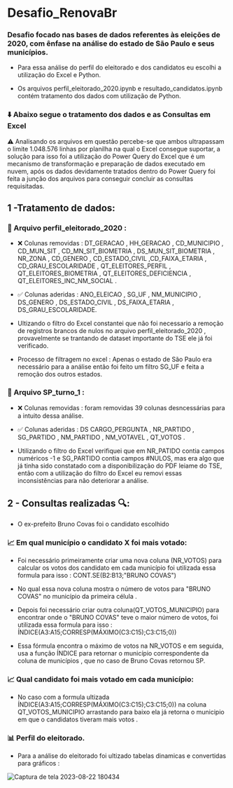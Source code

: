 # Desafio_RenovaBr
### Desafio focado nas bases de dados referentes às eleições de 2020, com ênfase na análise do estado de São Paulo e seus municípios.

+ Para essa análise do perfil do eleitorado e dos candidatos eu escolhi a utilização do Excel e Python.

+ Os arquivos perfil_eleitorado_2020.ipynb e resultado_candidatos.ipynb contém tratamento dos dados com utilização de Python.

### ⬇️ Abaixo segue o tratamento dos dados e as Consultas em Excel 

⚠️ Analisando os arquivos em questão percebe-se que ambos ultrapassam o limite 1.048.576 linhas por planilha na qual o Excel consegue suportar, a solução para isso foi a utilização do Power Query do Excel que é um mecanismo de transformação e preparação de dados executado em nuvem, após os dados devidamente tratados dentro do Power Query foi feita a junção dos arquivos para conseguir concluir as consultas requisitadas.

## 1 -Tratamento de dados: 

 ### 📁 Arquivo perfil_eleitorado_2020 :
    
+ ❌ Colunas removidas : DT_GERACAO , HH_GERACAO , CD_MUNICIPIO , CD_MUN_SIT , CD_MN_SIT_BIOMETRIA , DS_MUN_SIT_BIOMETRIA , NR_ZONA , CD_GENERO , CD_ESTADO_CIVIL ,CD_FAIXA_ETARIA , CD_GRAU_ESCOLARIDADE , QT_ELEITORES_PERFIL , QT_ELEITORES_BIOMETRIA , QT_ELEITORES_DEFICIENCIA , QT_ELEITORES_INC_NM_SOCIAL .
    
+ ✅ Colunas aderidas : ANO_ELEICAO , SG_UF , NM_MUNICIPIO , DS_GENERO , DS_ESTADO_CIVIL , DS_FAIXA_ETARIA , DS_GRAU_ESCOLARIDADE.

+ Ultizando o filtro do Excel constantei que não foi necessario a remoção de registros brancos de nulos no arquivo perfil_eleitorado_2020 , provavelmente se          trantando de dataset importante do TSE ele já foi verificado.
    
+ Processo de filtragem no excel : Apenas o estado de São Paulo era necessário para a análise então foi feito um filtro SG_UF e feita a remoção dos outros estados.
 
 ### 📁 Arquivo SP_turno_1 :
    
+ ❌ Colunas removidas : foram removidas 39 colunas desncessárias para a intuito dessa análise.
    
+ ✅ Colunas aderidas : DS CARGO_PERGUNTA , NR_PARTIDO , SG_PARTIDO , NM_PARTIDO , NM_VOTAVEL , QT_VOTOS .

+ Utilizando o filtro do Excel verifiquei que em NR_PATIDO contia campos numéricos -1 e SG_PARTIDO contia campos #NULOS, mas era algo que já tinha sido       constatado com a disponibilização do PDF leiame do TSE, então com a utilização do filtro do Excel eu removi essas inconsistências para não deteriorar a análise.

## 2 - Consultas realizadas 🔍:

+ O ex-prefeito Bruno Covas foi o candidato escolhido
 
### 📈 Em qual município o candidato X foi mais votado:

+ Foi necessário primeiramente criar uma nova coluna (NR_VOTOS) para calcular os votos dos candidato em cada município foi utilizada essa formula para isso : CONT.SE(B2:B13;"BRUNO COVAS") 
 
+ No qual essa nova coluna mostra o número de votos para "BRUNO COVAS" no município da primeira célula .

+ Depois foi necessário criar outra coluna(QT_VOTOS_MUNICIPIO) para encontrar onde o "BRUNO COVAS" teve o maior número de votos, foi utilizada essa formula para isso : ÍNDICE(A3:A15;CORRESP(MÁXIMO(C3:C15);C3:C15;0))

+ Essa fórmula encontra o máximo de votos na NR_VOTOS e em seguida, usa a função ÍNDICE para retornar o município correspondente da coluna de municípios , que no caso de Bruno Covas retornou SP.

### 📈 Qual candidato foi mais votado em cada município:

+ No caso com a formula  ultizada ÍNDICE(A3:A15;CORRESP(MÁXIMO(C3:C15);C3:C15;0)) na coluna QT_VOTOS_MUNICIPIO arrastando para baixo ela já retorna o municipio em que o candidatos tiveram mais votos .

### 📊 Perfil do eleitorado.
+ Para a análise do eleitorado foi ultizado tabelas dinamicas e convertidas para gráficos : 

![Captura de tela 2023-08-22 180434](https://github.com/RenanCalejon/Desafio_RenovaBr/assets/101199913/e432e3f4-0204-49b2-bb00-fa0cc037be3b)

	








   

